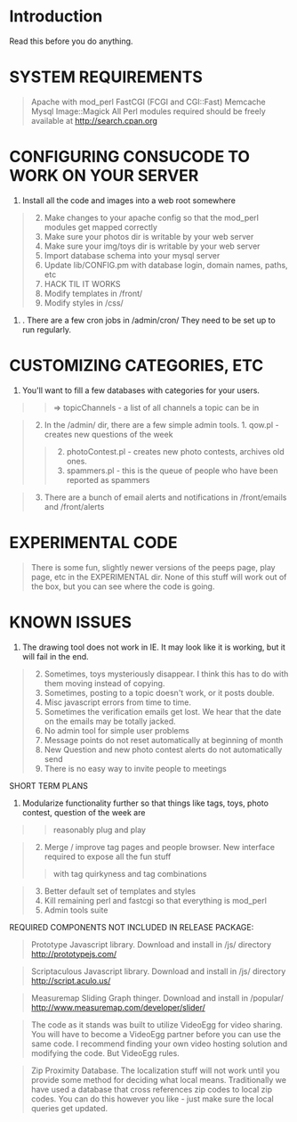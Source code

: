 # Introduction #

Read this before you do anything.


# SYSTEM REQUIREMENTS #

> Apache with mod\_perl
> FastCGI (FCGI and CGI::Fast)
> Memcache
> Mysql
> Image::Magick
> All Perl modules required should be freely available at http://search.cpan.org


# CONFIGURING CONSUCODE TO WORK ON YOUR SERVER #

  1. Install all the code and images into a web root somewhere
> 2. Make changes to your apache config so that the mod\_perl modules get mapped correctly
> 3. Make sure your photos dir is writable by your web server
> 4. Make sure your img/toys dir is writable by your web server
> 5. Import database schema into your mysql server
> 6. Update lib/CONFIG.pm with database login, domain names, paths, etc
> 7. HACK TIL IT WORKS
> 8. Modify templates in /front/
> 9. Modify styles in /css/
  1. . There are a few cron jobs in /admin/cron/  They need to be set up to run regularly.


# CUSTOMIZING CATEGORIES, ETC #

  1. You'll want to fill a few databases with categories for your users.
> > => topicChannels - a list of all channels a topic can be in

> 2. In the /admin/ dir, there are a few simple admin tools.
    1. qow.pl - creates new questions of the week
> > 2. photoContest.pl - creates new photo contests, archives old ones.
> > 3. spammers.pl - this is the queue of people who have been reported as spammers

> 3. There are a bunch of email alerts and notifications in /front/emails and /front/alerts


# EXPERIMENTAL CODE #
> There is some fun, slightly newer versions of the peeps page, play page, etc in the EXPERIMENTAL dir.
> None of this stuff will work out of the box, but you can see where the code is going.

# KNOWN ISSUES #

  1. The drawing tool does not work in IE. It may look like it is working, but it will fail in the end.
> 2. Sometimes, toys mysteriously disappear. I think this has to do with them moving instead of copying.
> 3. Sometimes, posting to a topic doesn't work, or it posts double.
> 4. Misc javascript errors from time to time.
> 5. Sometimes the verification emails get lost. We hear that the date on the emails may be totally jacked.
> 6. No admin tool for simple user problems
> 7. Message points do not reset automatically at beginning of month
> 8. New Question and new photo contest alerts do not automatically send
> 9. There is no easy way to invite people to meetings


SHORT TERM PLANS

  1. Modularize functionality further so that things like tags, toys, photo contest, question of the week are
> > reasonably plug and play

> 2. Merge / improve tag pages and people browser.  New interface required to expose all the fun stuff
> > with tag quirkyness and tag combinations

> 3. Better default set of templates and styles
> 4. Kill remaining perl and fastcgi so that everything is mod\_perl
> 5. Admin tools suite



REQUIRED COMPONENTS NOT INCLUDED IN RELEASE PACKAGE:
> Prototype Javascript library.  Download and install in /js/ directory
> http://prototypejs.com/

> Scriptaculous Javascript library.  Download and install in /js/ directory
> http://script.aculo.us/

> Measuremap Sliding Graph thinger.   Download and install in /popular/
> http://www.measuremap.com/developer/slider/

> The code as it stands was built to utilize VideoEgg for video sharing.  You will have to
> become a VideoEgg partner before you can use the same code.  I recommend finding your own
> video hosting solution and modifying the code.   But VideoEgg rules.

> Zip Proximity Database.   The localization stuff will not work until you provide some
> method for deciding what local means.  Traditionally we have used a database that
> cross references zip codes to local zip codes.  You can do this however you like -
> just make sure the local queries get updated.
